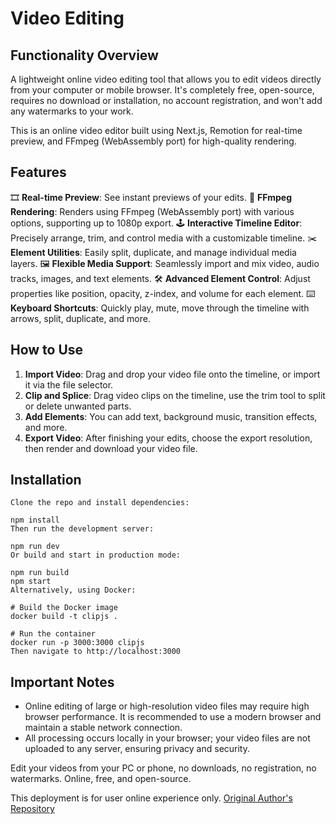 # Video Editing

## Functionality Overview

A lightweight online video editing tool that allows you to edit videos directly from your computer or mobile browser. It's completely free, open-source, requires no download or installation, no account registration, and won't add any watermarks to your work.

This is an online video editor built using Next.js, Remotion for real-time preview, and FFmpeg (WebAssembly port) for high-quality rendering.

## Features
🎞️ **Real-time Preview**: See instant previews of your edits.
🧰 **FFmpeg Rendering**: Renders using FFmpeg (WebAssembly port) with various options, supporting up to 1080p export.
🕹️ **Interactive Timeline Editor**: Precisely arrange, trim, and control media with a customizable timeline.
✂️ **Element Utilities**: Easily split, duplicate, and manage individual media layers.
🖼️ **Flexible Media Support**: Seamlessly import and mix video, audio tracks, images, and text elements.
🛠️ **Advanced Element Control**: Adjust properties like position, opacity, z-index, and volume for each element.
⌨️ **Keyboard Shortcuts**: Quickly play, mute, move through the timeline with arrows, split, duplicate, and more.

## How to Use

1.  **Import Video**: Drag and drop your video file onto the timeline, or import it via the file selector.
2.  **Clip and Splice**: Drag video clips on the timeline, use the trim tool to split or delete unwanted parts.
3.  **Add Elements**: You can add text, background music, transition effects, and more.
4.  **Export Video**: After finishing your edits, choose the export resolution, then render and download your video file.

## Installation
```
Clone the repo and install dependencies:

npm install
Then run the development server:

npm run dev
Or build and start in production mode:

npm run build
npm start
Alternatively, using Docker:

# Build the Docker image
docker build -t clipjs .

# Run the container
docker run -p 3000:3000 clipjs
Then navigate to http://localhost:3000
```
## Important Notes

-   Online editing of large or high-resolution video files may require high browser performance. It is recommended to use a modern browser and maintain a stable network connection.
-   All processing occurs locally in your browser; your video files are not uploaded to any server, ensuring privacy and security.

Edit your videos from your PC or phone, no downloads, no registration, no watermarks. Online, free, and open-source.

This deployment is for user online experience only. [Original Author's Repository](https://github.com/mohyware/clip-js)